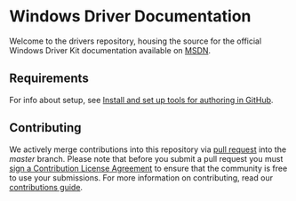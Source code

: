 # Windows Driver Documentation

Welcome to the drivers repository, housing the source for the official Windows Driver Kit documentation available on [MSDN](https://msdn.microsoft.com/windows/hardware/drivers). 

## Requirements

For info about setup, see [Install and set up tools for authoring in GitHub](./contributor-guide/tools-and-setup.md).

## Contributing

We actively merge contributions into this repository via [pull request](https://help.github.com/articles/using-pull-requests/) into the *master* branch. 
Please note that before you submit a pull request you must [sign a Contribution License Agreement](https://cla.microsoft.com/) to ensure that the community is free to use your submissions.
For more information on contributing, read our [contributions guide](CONTRIBUTING.md).
